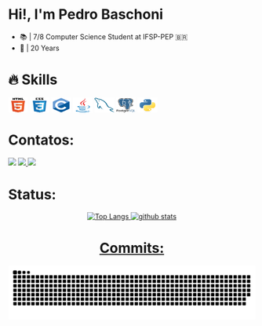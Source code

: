 <h1>Hi!, I'm Pedro Baschoni</h1>

- 📚 | 7/8 Computer Science Student at IFSP-PEP 🇧🇷
- 📅 | 20 Years


<h1>🔥 Skills</h1>
<div style="display: inline_block">
  <img align="center" alt="Pedro-Html" height="30" width="40" src="https://raw.githubusercontent.com/devicons/devicon/master/icons/html5/html5-original-wordmark.svg">
  <img align="center" alt="Pedro-Css" height="30" width="40" src="https://raw.githubusercontent.com/devicons/devicon/master/icons/css3/css3-original-wordmark.svg">
  <img align="center" alt="Pedro-C" height="30" width="40" src="https://raw.githubusercontent.com/devicons/devicon/master/icons/c/c-original.svg">
  <img align="center" alt="Pedro-Java" height="30" width="40" src="https://raw.githubusercontent.com/devicons/devicon/master/icons/java/java-original.svg">
  <img align="center" alt="Pedro-MySql" height="30" width="40" src="https://raw.githubusercontent.com/devicons/devicon/master/icons/mysql/mysql-original.svg">
  <img align="center" alt="Felipe-MySql" height="30" width="40" src="https://raw.githubusercontent.com/devicons/devicon/master/icons/postgresql/postgresql-original-wordmark.svg">
  <img align="center" alt="Murilo-Python" height="30" width="40" src="https://raw.githubusercontent.com/devicons/devicon/master/icons/python/python-original.svg">
  
</div>

<h1>Contatos:</h1>
 <div> 
  <a href="https://www.instagram.com/peh_baschoni/"><img src="https://img.shields.io/badge/-Instagram-%23E4405F?style=for-the-badge&logo=instagram&logoColor=white" target="_blank"></a> 
  <a href = "mailto:p.baschoni@gmail.com"><img src="https://img.shields.io/badge/Gmail-D14836?style=for-the-badge&logo=gmail&logoColor=white">
  <a href="https://br.linkedin.com/in/pedro-baschoni" target="_blank"><img src="https://img.shields.io/badge/-LinkedIn-%230077B5?style=for-the-badge&logo=linkedin&logoColor=white" target="_blank"></a> 

<h1>Status:</h1>
<!-- ![tangly1024's GitHub stats](https://github-readme-stats.vercel.app/api?username=pedrobaschoni4&show_icons=true&theme=ayu-mirage) -->
   
<div align="center">
  <a href="https://github.com/pedrobaschoni">
    <img alt="Top Langs" height="150px" src="https://github-readme-stats.vercel.app/api/top-langs/?username=pedrobaschoni&layout=compact&show_icons=true&theme=dracula&count_private=true&langs_count=10" />
    <img alt="github stats" height="150px" src="https://github-readme-stats.vercel.app/api?username=pedrobaschoni&theme=dracula&show_icons=true&count_private=true" />



   
 

  
 <h1>Commits:</h1>

 <img alt="snake eating my contributions" src="https://raw.githubusercontent.com/pedrobaschoni/pedrobaschoni/output/github-contribution-grid-snake-dark.svg" />
 
 

 
